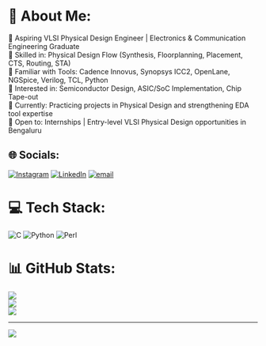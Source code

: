 # 💫 About Me:
🔹 Aspiring VLSI Physical Design Engineer | Electronics & Communication Engineering Graduate<br>🔹 Skilled in: Physical Design Flow (Synthesis, Floorplanning, Placement, CTS, Routing, STA)<br>🔹 Familiar with Tools: Cadence Innovus, Synopsys ICC2, OpenLane, NGSpice, Verilog, TCL, Python<br>🔹 Interested in: Semiconductor Design, ASIC/SoC Implementation, Chip Tape-out<br>🔹 Currently: Practicing projects in Physical Design and strengthening EDA tool expertise<br>🔹 Open to: Internships | Entry-level VLSI Physical Design opportunities in Bengaluru


## 🌐 Socials:
[![Instagram](https://img.shields.io/badge/Instagram-%23E4405F.svg?logo=Instagram&logoColor=white)](https://instagram.com/cm__18_) [![LinkedIn](https://img.shields.io/badge/LinkedIn-%230077B5.svg?logo=linkedin&logoColor=white)](https://linkedin.com/in/https://www.linkedin.com/in/manjunath18) [![email](https://img.shields.io/badge/Email-D14836?logo=gmail&logoColor=white)](mailto:cmmanju18@gmail.com) 

# 💻 Tech Stack:
![C](https://img.shields.io/badge/c-%2300599C.svg?style=flat-square&logo=c&logoColor=white) ![Python](https://img.shields.io/badge/python-3670A0?style=flat-square&logo=python&logoColor=ffdd54) ![Perl](https://img.shields.io/badge/perl-%2339457E.svg?style=flat-square&logo=perl&logoColor=white)
# 📊 GitHub Stats:
![](https://github-readme-stats.vercel.app/api?username=Manjunath-CM18&theme=tokyonight&hide_border=false&include_all_commits=false&count_private=false)<br/>
![](https://nirzak-streak-stats.vercel.app/?user=Manjunath-CM18&theme=tokyonight&hide_border=false)<br/>
![](https://github-readme-stats.vercel.app/api/top-langs/?username=Manjunath-CM18&theme=tokyonight&hide_border=false&include_all_commits=false&count_private=false&layout=compact)

---
[![](https://visitcount.itsvg.in/api?id=Manjunath-CM18&icon=1&color=1)](https://visitcount.itsvg.in)

<!-- Proudly created with GPRM ( https://gprm.itsvg.in ) -->
